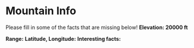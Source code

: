 # Mountain Info
Please fill in some of the facts that are missing below!
**Elevation: 20000 ft**

**Range:**
**Latitude, Longitude:**
**Interesting facts:**
